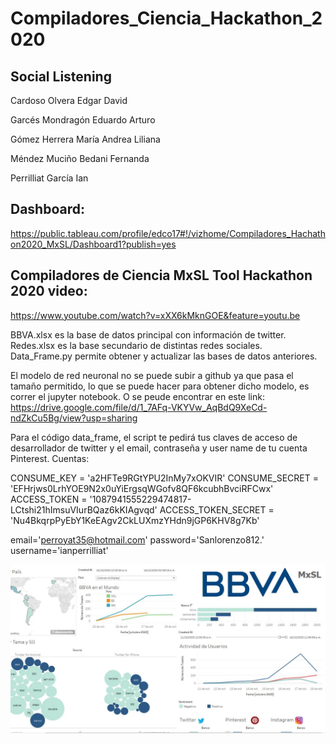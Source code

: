 # Compiladores_Ciencia_Hackathon_2020

## Social Listening

Cardoso Olvera Edgar David

Garcés Mondragón Eduardo Arturo

Gómez Herrera María Andrea Liliana

Méndez Muciño Bedani Fernanda

Perrilliat García Ian

## Dashboard:
https://public.tableau.com/profile/edco17#!/vizhome/Compiladores_Hachathon2020_MxSL/Dashboard1?publish=yes

## Compiladores de Ciencia MxSL Tool Hackathon 2020 video:
https://www.youtube.com/watch?v=xXX6kMknGOE&feature=youtu.be


BBVA.xlsx es la base de datos principal con información de twitter.
Redes.xlsx es la base secundario de distintas redes sociales.
Data_Frame.py permite obtener y actualizar las bases de datos anteriores.

El modelo de red neuronal no se puede subir a github ya que pasa el tamaño permitido, lo que se puede hacer para obtener dicho modelo, es correr el jupyter notebook. O se peude encontrar en este link:
https://drive.google.com/file/d/1_7AFq-VKYVw_AqBdQ9XeCd-ndZkCu5Bg/view?usp=sharing

Para el código data_frame, el script te pedirá tus claves de acceso de desarrollador de twitter y el email, contraseña y user name de tu cuenta Pinterest.
Cuentas:

CONSUME_KEY = 'a2HFTe9RGtYPU2InMy7xOKVIR'
CONSUME_SECRET = 'EFHrjws0LrhYOE9N2x0uYiErgsqWGofv8QF6kcubhBvciRFCwx'
ACCESS_TOKEN = '1087941555229474817-LCtshi21hImsuVIurBQaz6kKIAgvqd'
ACCESS_TOKEN_SECRET = 'Nu4BkqrpPyEbY1KeEAgv2CkLUXmzYHdn9jGP6KHV8g7Kb'

email='perroyat35@hotmail.com'
password='Sanlorenzo812.'
username='ianperrilliat'

![Screenshot](dash.JPG)
